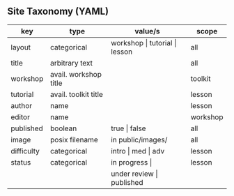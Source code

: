 ## Site Taxonomy (YAML)

| key        | type                  | value/s                        | scope    |
|------------|-----------------------|--------------------------------|----------|
| layout     | categorical           | workshop \| tutorial \| lesson | all      |
| title      | arbitrary text        |                                | all      |
| workshop   | avail. workshop title |                                | toolkit  |
| tutorial   | avail. toolkit title  |                                | lesson   |
| author     | name                  |                                | lesson   |
| editor     | name                  |                                | workshop |
| published  | boolean               | true \| false                  | all      |
| image      | posix filename        | in public/images/              | all      |
| difficulty | categorical           | intro \| med \| adv            | lesson   |
| status     | categorical           | in progress \|                 | lesson   |
|            |                       | under review \| published      |          |
